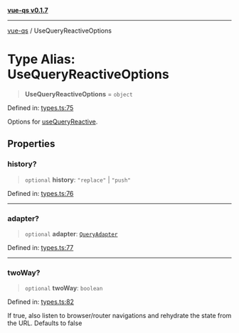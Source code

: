 [**vue-qs v0.1.7**](../README.md)

***

[vue-qs](../README.md) / UseQueryReactiveOptions

# Type Alias: UseQueryReactiveOptions

> **UseQueryReactiveOptions** = `object`

Defined in: [types.ts:75](https://github.com/iamsomraj/vue-qs/blob/3914abe3b71638946c178175ac5cb09af4684d1b/src/types.ts#L75)

Options for [useQueryReactive](../functions/useQueryReactive.md).

## Properties

### history?

> `optional` **history**: `"replace"` \| `"push"`

Defined in: [types.ts:76](https://github.com/iamsomraj/vue-qs/blob/3914abe3b71638946c178175ac5cb09af4684d1b/src/types.ts#L76)

***

### adapter?

> `optional` **adapter**: [`QueryAdapter`](QueryAdapter.md)

Defined in: [types.ts:77](https://github.com/iamsomraj/vue-qs/blob/3914abe3b71638946c178175ac5cb09af4684d1b/src/types.ts#L77)

***

### twoWay?

> `optional` **twoWay**: `boolean`

Defined in: [types.ts:82](https://github.com/iamsomraj/vue-qs/blob/3914abe3b71638946c178175ac5cb09af4684d1b/src/types.ts#L82)

If true, also listen to browser/router navigations and rehydrate the state from the URL.
Defaults to false
